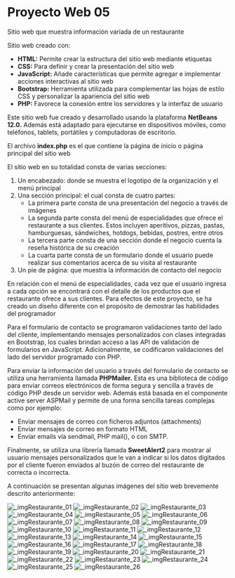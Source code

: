 # Proyecto Web 05
Sitio web que muestra información variada de un restaurante

Sitio web creado con:
- **HTML:**	Permite crear la estructura del sitio web mediante etiquetas
- **CSS:**	Para definir y crear la presentación del sitio web
- **JavaScript:**	Añade características que permite agregar e implementar acciones interactivas al sitio web
- **Bootstrap:**	Herramienta utilizada para complementar las hojas de estilo CSS y personalizar la apariencia del sitio web
- **PHP:**	Favorece la conexión entre los servidores y la interfaz de usuario

Este sitio web fue creado y desarrollado usando la plataforma **NetBeans 12.0.** Además está adaptado para ejecutarse en dispositivos móviles, como teléfonos, tablets, portátiles y computadoras de escritorio.

El archivo **index.php** es el que contiene la página de inicio o página principal del sitio web

El sitio web en su totalidad consta de varias secciones: 
1. Un encabezado: donde se muestra el logotipo de la organización y el menú principal
2. Una sección principal: el cual consta de cuatro partes:
   -	La primera parte consta de una presentación del negocio a través de imágenes
   -	La segunda parte consta del menú de especialidades que ofrece el restaurante a sus clientes. Estos incluyen aperitivos, pizzas, pastas, hamburguesas, sándwiches, hotdogs, bebidas, postres, entre otros
   -	La tercera parte consta de una sección donde el negocio cuenta la reseña histórica de su creación
   -	La cuarta parte consta de un formulario donde el usuario puede realizar sus comentarios acerca de su visita al restaurante
3. Un pie de página: que muestra la información de contacto del negocio

En relación con el menú de especialidades, cada vez que el usuario ingresa a cada opción se encontrará con el detalle de los productos que el restaurante ofrece a sus clientes. Para efectos de este proyecto, se ha creado un diseño diferente con el propósito de demostrar las habilidades del programador

Para el formulario de contacto se programaron validaciones tanto del lado del cliente, implementando mensajes personalizados con clases integradas en Bootstrap, los cuales brindan acceso a las API de validación de formularios en JavaScript. Adicionalmente, se codificaron validaciones del lado del servidor programado con PHP.

Para enviar la información del usuario a través del formulario de contacto se utiliza una herramienta llamada **PHPMailer.** Esta es una biblioteca de código para enviar correos electrónicos de forma segura y sencilla a través de código PHP desde un servidor web. Además está basada en el componente active server ASPMail y permite de una forma sencilla tareas complejas como por ejemplo:
- Enviar mensajes de correo con ficheros adjuntos (attachments) 
- Enviar mensajes de correo en formato HTML 
- Enviar emails vía sendmail, PHP mail(), o con SMTP.

Finalmente, se utiliza una librería llamada **SweetAlert2**  para mostrar al usuario mensajes personalizados que le van a indicar si los datos digitados por el cliente fueron enviados al buzón de correo del restaurante de  correcta o incorrecta.

A continuación se presentan algunas imágenes del sitio web brevemente descrito anteriormente:

![_imgRestaurante_01](https://github.com/misproyectosweb/proyecto-web-05/assets/98922137/15355318-3c60-4afa-accd-520f9c7c585d)
![_imgRestaurante_02](https://github.com/misproyectosweb/proyecto-web-05/assets/98922137/c9b1ed54-d17d-4fc1-98e6-4a529b0741e1)
![_imgRestaurante_03](https://github.com/misproyectosweb/proyecto-web-05/assets/98922137/605d27b4-7fda-4781-a83f-c983350143b9)
![_imgRestaurante_04](https://github.com/misproyectosweb/proyecto-web-05/assets/98922137/6c355804-5873-4c77-b2ee-2e8c09e1fbc3)
![_imgRestaurante_05](https://github.com/misproyectosweb/proyecto-web-05/assets/98922137/75161833-9999-4ab7-8e93-341eef14be7e)
![_imgRestaurante_06](https://github.com/misproyectosweb/proyecto-web-05/assets/98922137/ca690774-6d4f-46a1-9f20-9ad5b9b9c0ca)
![_imgRestaurante_07](https://github.com/misproyectosweb/proyecto-web-05/assets/98922137/8462aca6-35b6-446a-992f-8276aa83f921)
![_imgRestaurante_08](https://github.com/misproyectosweb/proyecto-web-05/assets/98922137/66032e59-a95d-4f83-85c7-09cb46ea1267)
![_imgRestaurante_09](https://github.com/misproyectosweb/proyecto-web-05/assets/98922137/d850693d-efa6-49c4-a09f-07fc9962a362)
![_imgRestaurante_10](https://github.com/misproyectosweb/proyecto-web-05/assets/98922137/502b171e-ef38-46f0-b936-5a905f9b883e)
![_imgRestaurante_11](https://github.com/misproyectosweb/proyecto-web-05/assets/98922137/33432796-d6db-4a3b-a3fe-9f08b89f1bb7)
![_imgRestaurante_12](https://github.com/misproyectosweb/proyecto-web-05/assets/98922137/448e4991-5730-4ff0-afba-62ba535ebd40)
![_imgRestaurante_13](https://github.com/misproyectosweb/proyecto-web-05/assets/98922137/8606c44e-7722-421f-8231-85784623b43e)
![_imgRestaurante_14](https://github.com/misproyectosweb/proyecto-web-05/assets/98922137/4cb6021f-4e25-4f57-a03c-3a6216cb38a8)
![_imgRestaurante_15](https://github.com/misproyectosweb/proyecto-web-05/assets/98922137/e9e5a15b-b452-4df2-815d-55a787ea3386)
![_imgRestaurante_16](https://github.com/misproyectosweb/proyecto-web-05/assets/98922137/9b2c4edd-d71c-41ba-bc67-aae8214c90b2)
![_imgRestaurante_17](https://github.com/misproyectosweb/proyecto-web-05/assets/98922137/20a5d6f5-6702-4e95-824f-9ed879721f5b)
![_imgRestaurante_18](https://github.com/misproyectosweb/proyecto-web-05/assets/98922137/dc48e73e-6099-4f3d-b86a-d86b26f766bc)
![_imgRestaurante_19](https://github.com/misproyectosweb/proyecto-web-05/assets/98922137/1a0769b2-76c8-4370-8802-64be1af94101)
![_imgRestaurante_20](https://github.com/misproyectosweb/proyecto-web-05/assets/98922137/103da31a-745e-4af2-b203-71c2ce1235fd)
![_imgRestaurante_21](https://github.com/misproyectosweb/proyecto-web-05/assets/98922137/49375d3d-008b-4102-a797-dfab11d1b450)
![_imgRestaurante_22](https://github.com/misproyectosweb/proyecto-web-05/assets/98922137/9d68d118-9b4b-4bfb-9bc1-c3deb134b484)
![_imgRestaurante_23](https://github.com/misproyectosweb/proyecto-web-05/assets/98922137/5ea1624e-77a8-4a10-8572-8af124b4ef7c)
![_imgRestaurante_24](https://github.com/misproyectosweb/proyecto-web-05/assets/98922137/17e16151-d96d-46c7-99d1-d6394ed96751)
![_imgRestaurante_25](https://github.com/misproyectosweb/proyecto-web-05/assets/98922137/c1491996-beb6-4fbb-96dc-b94eb9775373)
![_imgRestaurante_26](https://github.com/misproyectosweb/proyecto-web-05/assets/98922137/aa46fd6b-c9a0-46b3-ad18-39e631cfdd7d)
